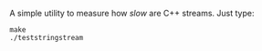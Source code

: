 A simple utility to measure how *slow* are C++ streams. Just type:

```
make
./teststringstream
```


